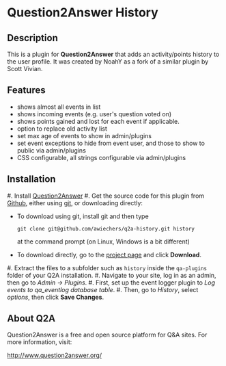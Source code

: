 Question2Answer History
=======================

Description
-----------
This is a plugin for **Question2Answer** that adds an activity/points history to the user profile. It was created by NoahY as a fork of a similar plugin by Scott Vivian.

Features
--------
- shows almost all events in list
- shows incoming events (e.g. user's question voted on)
- shows points gained and lost for each event if applicable.
- option to replace old activity list
- set max age of events to show in admin/plugins
- set event exceptions to hide from event user, and those to show to public via admin/plugins
- CSS configurable, all strings configurable via admin/plugins

Installation
------------
#. Install [Question2Answer][1]
#. Get the source code for this plugin from [Github][2], either using [git][3], or downloading directly:

   - To download using git, install git and then type

     `git clone git@github.com/awiechers/q2a-history.git history`

     at the command prompt (on Linux, Windows is a bit different)
   - To download directly, go to the [project page][4] and click **Download**.

#. Extract the files to a subfolder such as `history` inside the `qa-plugins` folder of your Q2A installation.
#. Navigate to your site, log in as an admin, then go to *Admin&nbsp;&rarr; Plugins*.
#. First, set up the event logger plugin to *Log events to qa_eventlog database table*.
#. Then, go to *History*, select *options*, then click **Save Changes**.

About Q2A
---------
Question2Answer is a free and open source platform for Q&A sites. For more information, visit:

http://www.question2answer.org/

[1]: https://www.question2answer.org/install.php
[2]: https://github.com/
[3]: https://git-scm.com/
[4]: https://github.com/ansgarwiechers/q2a-history
